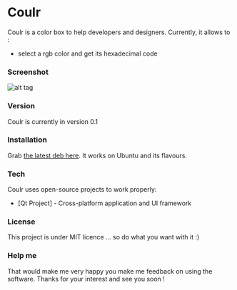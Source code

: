 # Coulr

Coulr is a color box to help developers and designers. Currently, it allows to :

  - select a rgb color and get its hexadecimal code

### Screenshot

![alt tag](http://pix.toile-libre.org/upload/original/1422712215.png)

### Version

Coulr is currently in version 0.1

### Installation

Grab [the latest deb here](https://github.com/Huluti/Coulr/releases).
It works on Ubuntu and its flavours.

### Tech

Coulr uses open-source projects to work properly:

* [Qt Project] - Cross-platform application and UI framework

### License

This project is under MIT licence ... so do what you want with it :)

### Help me

That would make me very happy you make me feedback on using the software.
Thanks for your interest and see you soon !
